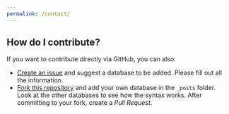 ```yaml
---
permalink: /contact/
---
```


## How do I contribute?

If you want to contribute directly via GitHub, you can also:

- [Create an issue](https://github.com/qualinet/databases/issues/) and suggest a database to be added. Please fill out all the information.
- [Fork this repository](https://github.com/qualinet/databases/fork) and add your own database in the `_posts` folder. Look at the other databases to see how the syntax works. After committing to your fork, create a *Pull Request*.